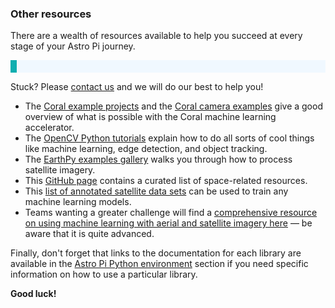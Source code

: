 ### Other resources

There are a wealth of resources available to help you succeed at every stage of your Astro Pi journey.

<p style="border-left: solid; border-width:10px; border-color: #0faeb0; background-color: aliceblue; padding: 10px;">

Stuck? Please [contact us](mailto:enquiries@astro-pi.org) and we will do our best to help you!
</p>

- The [Coral example projects](https://coral.ai/examples/) and the [Coral camera examples](https://github.com/google-coral/examples-camera) give a good overview of what is possible with the Coral machine learning accelerator.
- The [OpenCV Python tutorials](https://docs.opencv.org/4.x/d6/d00/tutorial_py_root.html) explain how to do all sorts of cool things like machine learning, edge detection, and object tracking.
- The [EarthPy examples gallery](https://earthpy.readthedocs.io/en/latest/gallery_vignettes/index.html) walks you through how to process satellite imagery.
- This [GitHub page](https://github.com/orbitalindex/awesome-space) contains a curated list of space-related resources.
- This [list of annotated satellite data sets](https://github.com/Seyed-Ali-Ahmadi/Awesome_Satellite_Benchmark_Datasets) can be used to train any machine learning models.
- Teams wanting a greater challenge will find a [comprehensive resource on using machine learning with aerial and satellite imagery here](https://github.com/robmarkcole/satellite-image-deep-learning#datasets) — be aware that it is quite advanced.

Finally, don't forget that links to the documentation for each library are available in the [Astro Pi Python environment](1) section if you need specific information on how to use a particular library.

**Good luck!** 
